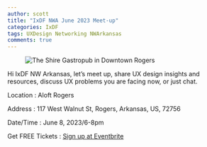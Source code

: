 ```yaml
---
author: scott
title: "IxDF NWA June 2023 Meet-up"
categories: IxDF
tags: UXDesign Networking NWArkansas
comments: true
---
```


<figure class="alignleft">
    <img src="{{ '/assets/images/posts/ixdf-june-shire-01.jpg' | relative_url }}" alt="The Shire Gastropub in Downtown Rogers"/>
</figure>
    
Hi IxDF NW Arkansas, let’s meet up, share UX design insights and resources, discuss UX problems you are facing now, or just chat.

Location
: Aloft Rogers

Address
: 117 West Walnut St, Rogers, Arkansas, US, 72756

Date/Time
: June 8, 2023/6-8pm

Get FREE Tickets
: [Sign up at Eventbrite](https://www.eventbrite.com/e/ixdf-nw-arkansas-june-2023-meet-up-tickets-640146614757)